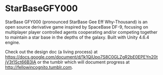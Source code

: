 # StarBaseGFY000
StarBase GFY000 (pronounced StarBase Gee Eff Why-Thousand) is an open source derivative game inspired by SpaceBase DF-9, focusing on multiplayer player controlled agents cooperating and/or competing together to maintain a star base in the depths of the galaxy. Built with Unity 4.6.4 engine.

Check out the design doc (a living process) at https://docs.google.com/document/d/1k1QiUpo7S8C0GLZgR2bE0EPEYn20tjV3t1Sct66B3IA
or the tumblr which will document progress at http://fellowincognito.tumblr.com.
